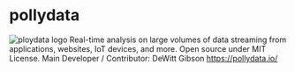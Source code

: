 # pollydata
![ploydata logo](https://pollydata.io/wp-content/uploads/2022/03/dusan-veverkolog-edrW8VIlJJg-unsplash-scaled-e1648582787741.jpg)
 Real-time analysis on large volumes of data streaming from applications, websites, IoT devices, and more. Open source under MIT License. 
 Main Developer / Contributor: DeWitt Gibson 
https://pollydata.io/
